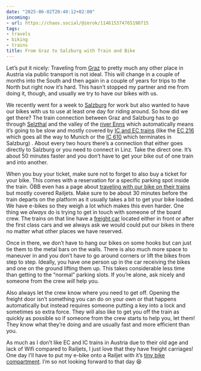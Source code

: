 ```yaml
---
date: "2025-06-02T20:40:12+02:00"
incoming:
- url: https://chaos.social/@zerok/114615374765198715
tags:
- travels
- biking
- trains
title: From Graz to Salzburg with Train and Bike
---
```


Let’s put it nicely: Traveling from [Graz](https://en.wikipedia.org/wiki/Graz) to pretty much any other place in Austria via public transport is not ideal. This will change in a couple of months into the South and then again in a couple of years for trips to the North but right now it’s hard. This hasn’t stopped my partner and me from doing it, though, and usually we try to have our bikes with us. 

We recently went for a week to [Salzburg](https://en.wikipedia.org/wiki/Salzburg) for work but also wanted to have our bikes with us to use at least one day for riding around. So how did we get there? The train connection between Graz and Salzburg has to go through [Selzthal](https://www.openstreetmap.org/relation/50650) and the valley of the [river Enns](https://en.wikipedia.org/wiki/Enns_(river)) which automatically means it’s going to be slow and mostly covered by [IC and EC trains](https://www.oebb.at/en/reiseplanung-services/im-zug/unsere-zuege/eurocity-intercity) (like the [EC 216](https://www.vagonweb.cz/razeni/vlak.php?zeme=%C3%96BB&kategorie=EC&cislo=216&nazev=Dachstein&rok=2025) which goes all the way to Munich or the [IC 610](https://www.vagonweb.cz/razeni/vlak.php?zeme=%C3%96BB&kategorie=IC&cislo=610&nazev=Mirabell&rok=2025) which terminates in Salzburg) . About every two hours there’s a connection that either goes directly to Salzburg or you need to connect in Linz. Take the direct one. It’s about 50 minutes faster and you don’t have to get your bike out of one train and into another.

When you buy your ticket, make sure not to forget to also buy a ticket for your bike. This comes with a reservation for a specific parking spot inside the train. ÖBB even has a page about [traveling with our bike on their trains](https://www.oebb.at/en/reiseplanung-services/im-zug/fahrradmitnahme) but mostly covered Railjets. Make sure to be about 30 minutes before the train departs on the platform as it usually takes a bit to get your bike loaded. We have e-bikes so they weigh a lot which makes this even harder. One thing we *always* do is trying to get in touch with someone of the board crew. The trains on that line have a [freight car](https://www.vagonweb.cz/popisy/popisy.php?k=OeBB_1&v=968) located either in front or after the first class cars and we always ask we would could put our bikes in there no matter what other places we have reserved.

Once in there, we don’t have to hang our bikes on some hooks but can just tie them to the metal bars on the walls. There is also much more space to maneuver in and you don’t have to go around corners or lift the bikes from step to step. Ideally, you have one person up in the car receiving the bikes and one on the ground lifting them up. This takes considerable less time than getting to the “normal” parking slots. If you’re alone, ask nicely and someone from the crew *will* help you. 

Also always let the crew know where you need to get off. Opening the freight door isn’t something you can do on your own or that happens automatically but instead requires someone putting a key into a lock and sometimes so extra force. They will also like to get you off the train as quickly as possible so if someone from the crew starts to help you, let them! They know what they’re doing and are usually fast and more efficient than you.

As much as I don’t like EC and IC trains in Austria due to their old age and lack of Wifi compared to Railjets, I just love that they have freight carriages! One day I’ll have to put my e-bike onto a Railjet with it’s [tiny bike compartment](https://www.vagonweb.cz/popisy/popisy.php?k=OeBB_1&v=1044). I’m so not looking forward to that day 😆
